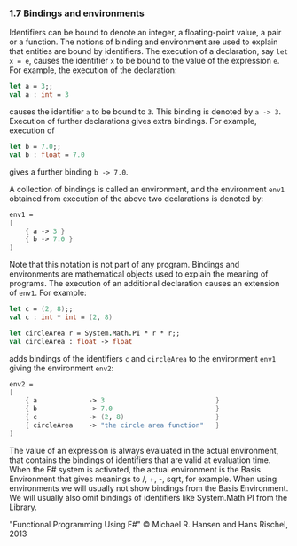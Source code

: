 ### 1.7 Bindings and environments

Identifiers can be bound to denote an integer, a floating-point value, a pair or a function.
The notions of binding and environment are used to explain that entities are bound by identifiers.
The execution of a declaration, say `let x = e`, causes the identifier `x` to be bound to the value of the expression `e`.
For example, the execution of the declaration:
```fsharp
let a = 3;;
val a : int = 3
```
causes the identifier `a` to be bound to `3`. This binding is denoted by `a -> 3`.
Execution of further declarations gives extra bindings. For example, execution of
```fsharp
let b = 7.0;;
val b : float = 7.0
```
gives a further binding `b -> 7.0`.

A collection of bindings is called an environment, and the environment `env1` obtained 
from execution of the above two declarations is denoted by:
```fsharp
env1 =
[
    { a -> 3 }
    { b -> 7.0 }
]
```
Note that this notation is not part of any program.
Bindings and environments are mathematical objects used to explain the meaning of programs.
The execution of an additional declaration causes an extension of `env1`. For example:
```fsharp
let c = (2, 8);;
val c : int * int = (2, 8)

let circleArea r = System.Math.PI * r * r;;
val circleArea : float -> float
```
adds bindings of the identifiers `c` and `circleArea` to the environment `env1` giving the environment `env2`:
```fsharp
env2 =
[
    { a             -> 3                            }
    { b             -> 7.0                          }
    { c             -> (2, 8)                       }
    { circleArea    -> "the circle area function"   }
]
```

The value of an expression is always evaluated in the actual environment, 
that contains the bindings of identifiers that are valid at evaluation time. 
When the F# system is activated, the actual environment is the Basis Environment 
that gives meanings to /, +, -, sqrt, for example. 
When using environments we will usually not show bindings from the Basis Environment. 
We will usually also omit bindings of identifiers like System.Math.PI from the Library.


"Functional Programming Using F#" &copy; Michael R. Hansen and Hans Rischel, 2013